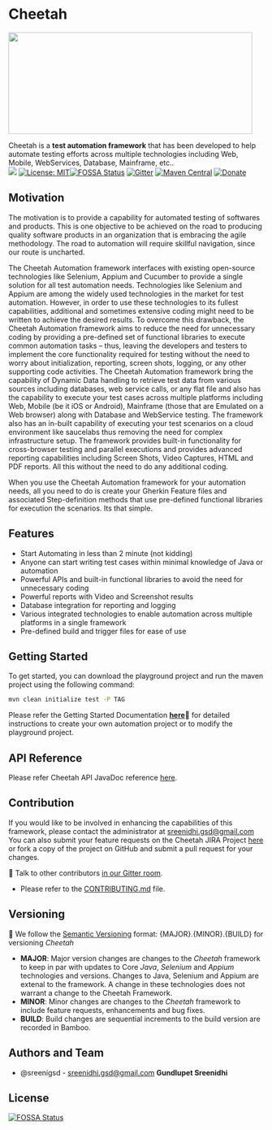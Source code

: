 # Cheetah

<img src="https://sreenidhi-gsd.com/resources/assets/img/cheetah-dark.gif" height="200" width="480" />

Cheetah is a **test automation framework** that has been developed to help automate testing efforts across multiple technologies including Web, Mobile, WebServices, Database, Mainframe, etc..
<span style="align:center"><br/>
 <a href="https://bamboo.sreenidhi-gsd.com/browse/CHEETAH-BP2/"><img src="https://bamboo.sreenidhi-gsd.com/plugins/servlet/wittified/build-status/CHEETAH-BP2"></a><space>
[![License: MIT](https://img.shields.io/badge/License-MIT-yellow.svg)](https://opensource.org/licenses/MIT)[![FOSSA Status](https://app.fossa.com/api/projects/git%2Bgithub.com%2Fsreenigsd%2Fcheetah.svg?type=shield)](https://app.fossa.com/projects/git%2Bgithub.com%2Fsreenigsd%2Fcheetah?ref=badge_shield)
<space>
[![Gitter](https://badges.gitter.im/cheetah-automation/community.svg)](https://gitter.im/cheetah-automation/community?utm_source=badge&utm_medium=badge&utm_campaign=pr-badge)
[![Maven Central](https://img.shields.io/maven-central/v/com.sreenidhi-gsd/cheetah.svg)](https://mvnrepository.com/artifact/com.sreenidhi-gsd/cheetah)
[![Donate](https://www.paypalobjects.com/en_US/RU/i/btn/btn_donateCC_LG.gif)](donate.md)
</span>
## Motivation

The motivation is to provide a capability for automated testing of softwares and products.  This is one objective to be achieved on the road to producing quality software products in an organization that is embracing the agile methodology.  The road to automation will require skillful navigation, since our route is uncharted. 

The Cheetah Automation framework interfaces with existing open-source technologies like Selenium, Appium and Cucumber to provide a single solution for all test automation needs. Technologies like Selenium and Appium are among the widely used technologies in the market for test automation. However, in order to use these technologies to its fullest capabilities, additional and sometimes extensive coding might need to be written to achieve the desired results. To overcome this drawback, the Cheetah Automation framework aims to reduce the need for unnecessary coding by providing a pre-defined set of functional libraries to execute common automation tasks – thus, leaving the developers and testers to implement the core functionality required for testing without the need to worry about initialization, reporting, screen shots, logging, or any other supporting code activities. 
The Cheetah Automation framework bring the capability of Dynamic Data handling to retrieve test data from various sources including databases, web service calls, or any flat file and also has the capability to execute your test cases across multiple platforms including Web, Mobile (be it iOS or Android), Mainframe (those that are Emulated on a Web browser) along with Database and WebService testing. The framework also has an in-built capability of executing your test scenarios on a cloud environment like saucelabs thus removing the need for complex infrastructure setup. The framework provides built-in functionality for cross-browser testing and parallel executions and provides advanced reporting capabilities including Screen Shots, Video Captures, HTML and PDF reports. All this without the need to do any additional coding. 

When you use the Cheetah Automation framework for your automation needs, all you need to do is create your Gherkin Feature files and associated Step-definition methods that use pre-defined functional libraries for execution the scenarios. Its that simple. 


## Features
* Start Automating in less than 2 minute (not kidding)
* Anyone can start writing test cases within minimal knowledge of Java or automation
* Powerful APIs and built-in functional libraries to avoid the need for unnecessary coding
* Powerful reports with Video and Screenshot results
* Database integration for reporting and logging
* Various integrated technologies to enable automation across multiple platforms in a single framework
* Pre-defined build and trigger files for ease of use


## Getting Started

To get started, you can download the playground project and run the maven project using the following command: 
```sh
mvn clean initialize test -P TAG
```

Please refer the Getting Started Documentation <a href="https://confluence.sreenidhi-gsd.com/display/CHEETAH/Getting+Started" target="_blank">**here**</a>:blue_book: for detailed instructions to create your own automation project or to modify the playground project.


## API Reference

Please refer Cheetah API JavaDoc reference <a href="https://cheetah-doc.sreenidhi-gsd.com/" target="_blank">here</a>.


## Contribution

If you would like to be involved in enhancing the capabilities of this framework, please contact the administrator at sreenidhi.gsd@gmail.com 
You can also submit your feature requests on the Cheetah JIRA Project <a href="https://jira.sreenidhi-gsd.com/secure/RapidBoard.jspa?rapidView=142&projectKey=Cheetah" target="_blank">here</a> or fork a copy of the project on GitHub and submit a pull request for your changes.

:loudspeaker: Talk to other contributors [in our Gitter room](https://gitter.im/cheetah-automation).

* Please refer to the [CONTRIBUTING.md](CONTRIBUTING.md) file.


## Versioning
:1234: We follow the [Semantic Versioning](https://semver.org/) format: {MAJOR}.{MINOR}.{BUILD} for versioning *Cheetah*

* **MAJOR**: Major version changes are changes to the *Cheetah* framework to keep in par with updates to Core *Java*, *Selenium* and *Appium* technologies and versions. Changes to Java, Selenium and Appium are extenal to the framework. A change in these technologies does not warrant a change to the Cheetah Framework.
* **MINOR**: Minor changes are changes to the  *Cheetah* framework to include feature requests, enhancements and bug fixes.
* **BUILD**: Build changes are sequential increments to the build version are recorded in Bamboo.


## Authors and Team
* @sreenigsd - sreenidhi.gsd@gmail.com **Gundlupet Sreenidhi**  



## License
[![FOSSA Status](https://app.fossa.com/api/projects/git%2Bgithub.com%2Fsreenigsd%2Fcheetah.svg?type=large)](https://app.fossa.com/projects/git%2Bgithub.com%2Fsreenigsd%2Fcheetah?ref=badge_large)